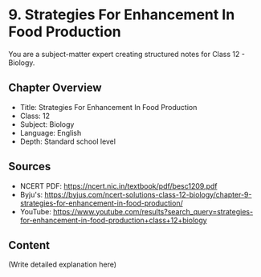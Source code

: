 # 9. Strategies For Enhancement In Food Production

You are a subject-matter expert creating structured notes for Class 12 - Biology.

## Chapter Overview
- Title: Strategies For Enhancement In Food Production
- Class: 12
- Subject: Biology
- Language: English
- Depth: Standard school level

## Sources
- NCERT PDF: https://ncert.nic.in/textbook/pdf/besc1209.pdf
- Byju's: https://byjus.com/ncert-solutions-class-12-biology/chapter-9-strategies-for-enhancement-in-food-production/
- YouTube: https://www.youtube.com/results?search_query=strategies-for-enhancement-in-food-production+class+12+biology

## Content
(Write detailed explanation here)

